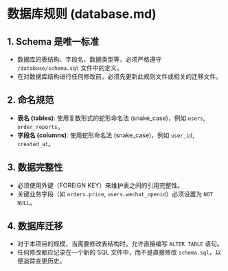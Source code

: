 # 数据库规则 (database.md)

## 1. Schema 是唯一标准

- 数据库的表结构、字段名、数据类型等，必须严格遵守 `/database/schema.sql` 文件中的定义。
- 在对数据库结构进行任何修改前，必须先更新此规则文件或相关的迁移文件。

## 2. 命名规范

- **表名 (tables)**: 使用复数形式的蛇形命名法 (snake_case)，例如 `users`, `order_reports`。
- **字段名 (columns)**: 使用蛇形命名法 (snake_case)，例如 `user_id`, `created_at`。

## 3. 数据完整性

- 必须使用外键（FOREIGN KEY）来维护表之间的引用完整性。
- 关键业务字段（如 `orders.price`, `users.wechat_openid`）必须设置为 `NOT NULL`。

## 4. 数据库迁移

- 对于本项目的规模，当需要修改表结构时，允许直接编写 `ALTER TABLE` 语句。
- 任何修改都应记录在一个新的 SQL 文件中，而不是直接修改 `schema.sql`，以便追踪变更历史。
